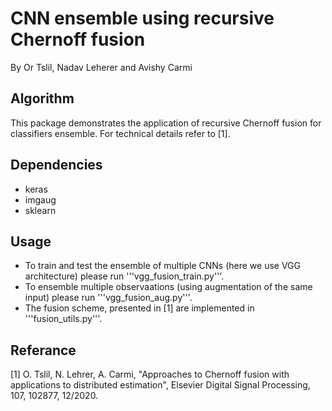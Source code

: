 # CNN ensemble using recursive Chernoff fusion
By Or Tslil, Nadav Leherer and Avishy Carmi

## Algorithm
This package demonstrates the application of recursive Chernoff fusion for classifiers ensemble.
For technical details refer to [1].

## Dependencies
* keras
* imgaug
* sklearn

## Usage
* To train and test the ensemble of multiple CNNs (here we use VGG architecture) please run '''vgg_fusion_train.py'''.
* To ensemble multiple observaations (using augmentation of the same input) please run '''vgg_fusion_aug.py'''.
* The fusion scheme, presented in [1] are implemented in '''fusion_utils.py'''.

## Referance
[1] O. Tslil, N. Lehrer, A. Carmi, "Approaches to Chernoff fusion with applications to distributed estimation", Elsevier Digital Signal Processing, 107, 102877, 12/2020.

